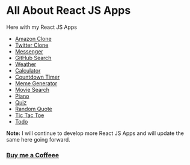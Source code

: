 # All About React JS Apps

Here with my React JS Apps

- [Amazon Clone](https://praveenoruganti-amaz.firebaseapp.com/)
- [Twitter Clone](https://praveenoruganti-twitter-clone.firebaseapp.com/)
- [Messenger](https://praveenoruganti-msg-clone.firebaseapp.com/)
- [GitHub Search](https://praveenoruganti-github-search.firebaseapp.com/)
- [Weather](https://praveenoruganti-weather-app.firebaseapp.com/)
- [Calculator](https://praveen-calculator-app.firebaseapp.com/)
- [Countdown Timer](https://praveencountdown-timer-app.firebaseapp.com/)
- [Meme Generator](https://praveen-meme-generator.firebaseapp.com/)
- [Movie Search](https://praveen-movie-search-app.firebaseapp.com/)
- [Piano](https://praveenoruganti-piano-app.firebaseapp.com/)
- [Quiz](https://praveenoruganti-quiz-app.firebaseapp.com/)
- [Random Quote](https://praveen-random-quote-app.firebaseapp.com/)
- [Tic Tac Toe](http://praveen-tic-tac-toe-app.firebaseapp.com/)
- [Todo](http://praveenoruganti-todo-app.firebaseapp.com/)

**Note:** I will continue to develop more React JS Apps and will update the same here going forward.

### [Buy me a Coffeee](http://bit.ly/2WryDT8)
